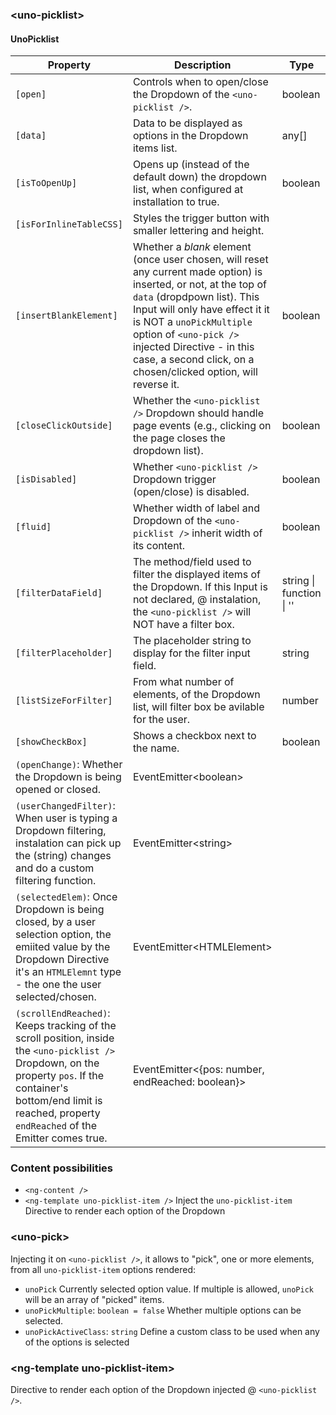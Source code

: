 ### \<uno-picklist\>

#### UnoPicklist

| Property | Description | Type | Default |
| -------- | ----------- | ---- | ------- |
| `[open]` | Controls when to open/close the Dropdown of the `<uno-picklist />`. | boolean | |
| `[data]` | Data to be displayed as options in the Dropdown items list. | any[] | |
| `[isToOpenUp]` | Opens up (instead of the default down) the dropdown list, when configured at installation to true. | boolean | false |
| `[isForInlineTableCSS]` | Styles the trigger button with smaller lettering and height.
| `[insertBlankElement]` | Whether a <em>blank</em> element (once user chosen, will reset any current made option) is inserted, or not, at the top of `data` (dropdpown list). This Input will only have effect it it is NOT a `unoPickMultiple` option of `<uno-pick />` injected Directive - in this case, a second click, on a chosen/clicked option, will reverse it.  | boolean | |
| `[closeClickOutside]` | Whether the `<uno-picklist />` Dropdown should handle page events (e.g., clicking on the page closes the dropdown list). | boolean | |
| `[isDisabled]` | Whether `<uno-picklist />` Dropdown trigger (open/close) is disabled. | boolean | |
| `[fluid]` | Whether width of label and Dropdown of the `<uno-picklist />` inherit width of its content. | boolean | false |
| `[filterDataField]` | The method/field used to filter the displayed items of the Dropdown. If this Input is not declared, @ instalation, the  `<uno-picklist />` will NOT have a filter box. | string \| function \| '' | |
| `[filterPlaceholder]` | The placeholder string to display for the filter input field. | string | |
| `[listSizeForFilter]` | From what number of elements, of the Dropdown list, will filter box be avilable for the user. | number | 1 |
| `[showCheckBox]` | Shows a checkbox next to the name. | boolean | false |
| `(openChange)`: Whether the Dropdown is being opened or closed. | EventEmitter\<boolean\> | |
| `(userChangedFilter)`: When user is typing a Dropdown filtering, instalation can pick up the (string) changes and do a custom filtering function. | EventEmitter\<string\> | |
| `(selectedElem)`: Once Dropdown is being closed, by a user selection option, the emiited value by the Dropdown Directive it's an `HTMLElemnt` type - the one the user selected/chosen. | EventEmitter\<HTMLElement\> | |
| `(scrollEndReached)`: Keeps tracking of the scroll position, inside the `<uno-picklist />` Dropdown, on the property `pos`. If the container's bottom/end limit is reached, property `endReached` of the Emitter comes true. | EventEmitter\<{pos: number, endReached: boolean}\> | |

### Content possibilities

* `<ng-content />`
* `<ng-template uno-picklist-item />` Inject the `uno-picklist-item` Directive to render each option of the Dropdown


### \<uno-pick\>

Injecting it on `<uno-picklist />`, it allows to "pick", one or more elements, from all `uno-picklist-item` options rendered:
* `unoPick` Currently selected option value. If multiple is allowed, `unoPick` will be an array of "picked" items.
* `unoPickMultiple`: `boolean = false` Whether multiple options can be selected.
* `unoPickActiveClass`: `string` Define a custom class to be used when any of the options is selected



### \<ng-template  uno-picklist-item\>

Directive to render each option of the Dropdown injected @ `<uno-picklist />`.
